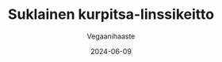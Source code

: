 ---
title: "Suklainen kurpitsa-linssikeitto"
image: "https://vegaanibotti.lauravuo.me/2024/06/2024-06-09_small.png"
date: 2024-06-09
receipt_url: "https://vegaanihaaste.fi/reseptit/suklainen-kurpitsa-linssikeitto"
author: "Vegaanihaaste"
---